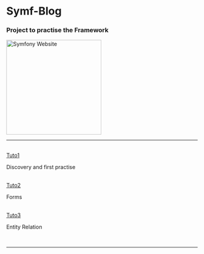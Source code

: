 # Symf-Blog
<h3>Project to practise the Framework</h3>
<a href="https://symfony.com">
  <img src="https://symfony.com/images/logos/header-logo.svg" alt="Symfony Website" width="250">
</a>
<hr>
<br>
<a href="https://www.youtube.com/watch?v=UTusmVpwJXo" >Tuto1</a>
<br>
<p>Discovery and first practise</p>
<br>
<a href="https://www.youtube.com/watch?v=_cgZheTv-FQ&list=PLpUhHhXoxrjdQLodxlHFY09_9XzqdPBW8&index=2" >Tuto2</a>
<br>
<p>Forms</p>
<br>
<a href="https://www.youtube.com/watch?v=e5udJTjbYzw" >Tuto3</a>
<br>
<p>Entity Relation</p>
<br>
<hr>
